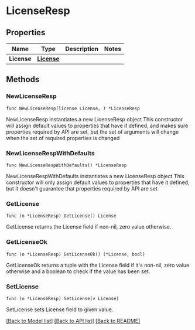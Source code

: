 # LicenseResp

## Properties

Name | Type | Description | Notes
------------ | ------------- | ------------- | -------------
**License** | [**License**](License.md) |  | 

## Methods

### NewLicenseResp

`func NewLicenseResp(license License, ) *LicenseResp`

NewLicenseResp instantiates a new LicenseResp object
This constructor will assign default values to properties that have it defined,
and makes sure properties required by API are set, but the set of arguments
will change when the set of required properties is changed

### NewLicenseRespWithDefaults

`func NewLicenseRespWithDefaults() *LicenseResp`

NewLicenseRespWithDefaults instantiates a new LicenseResp object
This constructor will only assign default values to properties that have it defined,
but it doesn't guarantee that properties required by API are set

### GetLicense

`func (o *LicenseResp) GetLicense() License`

GetLicense returns the License field if non-nil, zero value otherwise.

### GetLicenseOk

`func (o *LicenseResp) GetLicenseOk() (*License, bool)`

GetLicenseOk returns a tuple with the License field if it's non-nil, zero value otherwise
and a boolean to check if the value has been set.

### SetLicense

`func (o *LicenseResp) SetLicense(v License)`

SetLicense sets License field to given value.



[[Back to Model list]](../README.md#documentation-for-models) [[Back to API list]](../README.md#documentation-for-api-endpoints) [[Back to README]](../README.md)


